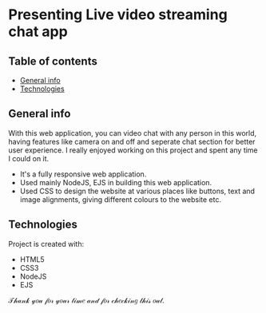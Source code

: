 # Presenting Live video streaming chat app


## Table of contents
* [General info](#general-info)
* [Technologies](#technologies)

## General info
With this web application, you can video chat with any person in this world, having features like camera on and off and seperate chat section for better user experience.
I really enjoyed working on this project and spent any time I could on it.
* It's a fully responsive web application.
* Used mainly NodeJS, EJS in building this web application.
* Used CSS to design the website at various places like buttons, text and image alignments, giving different colours to the website etc.

	
## Technologies
Project is created with:
* HTML5
* CSS3
* NodeJS
* EJS



𝒯𝒽𝒶𝓃𝓀 𝓎𝑜𝓊 𝒻𝑜𝓇 𝓎𝑜𝓊𝓇 𝓉𝒾𝓂𝑒 𝒶𝓃𝒹 𝒻𝑜𝓇 𝒸𝒽𝑒𝒸𝓀𝒾𝓃𝑔 𝓉𝒽𝒾𝓈 𝑜𝓊𝓉.
